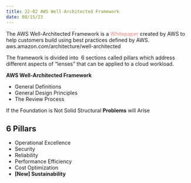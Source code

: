 ```yaml
---
title: 22-02 AWS Well-Architected Framework
date: 08/15/23
---
```


The AWS Well-Architected Framework is a <span style="color:#ef857d">Whitepaper</span> created by AWS to help customers build using best practices defined by AWS.  
aws.amazon.com/architecture/well-architected

The framework is divided into  6 sections called pillars which address different aspects of “lenses” that can be applied to a cloud workload.

**AWS Well-Architected Framework**

* General Definitions
* General Design Principles
* The Review Process

If the Foundation is Not Solid Structural **Problems** will Arise

## 6 Pillars

* Operational Excellence
* Security
* Reliability
* Performance Efficiency
* Cost Optimization
* **\[New\] Sustainability**

